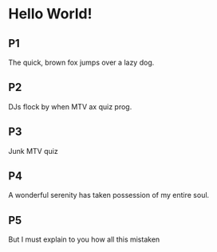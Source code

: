 # Hello World!

## P1
The quick, brown fox jumps over a lazy dog.

## P2
DJs flock by when MTV ax quiz prog.

## P3
Junk MTV quiz

## P4
A wonderful serenity has taken possession of my entire soul.

## P5
But I must explain to you how all this mistaken